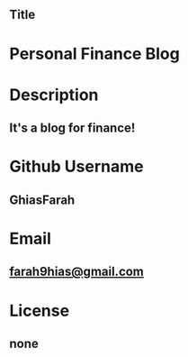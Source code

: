 ## Title

# Personal Finance Blog


# Description

## It's a blog for finance!

# Github Username

## GhiasFarah


# Email

## farah9hias@gmail.com

# License
## none
